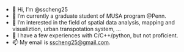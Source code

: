 - 👋 Hi, I’m @sscheng25
- 🌱 I’m currently a graduate student of MUSA program @Penn.
- 💞️ I’m interested in the field of spatial data analysis, mapping and visualiztion, urban transpotation system, ...
- 👀 I have a few experiences with C/C++/python, but not proficient.
- 📫 My email is sscheng25@gmail.com.

<!---
sscheng25/sscheng25 is a ✨ special ✨ repository because its `README.md` (this file) appears on your GitHub profile.
You can click the Preview link to take a look at your changes.
--->

